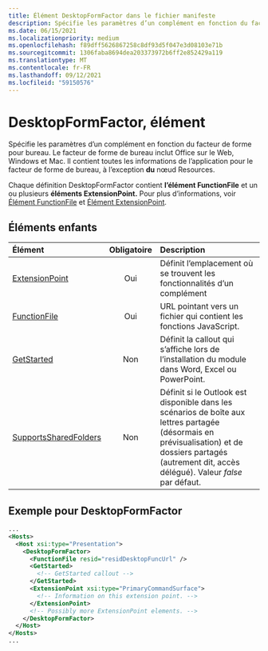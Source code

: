 ```yaml
---
title: Élément DesktopFormFactor dans le fichier manifeste
description: Spécifie les paramètres d’un complément en fonction du facteur de forme pour bureau.
ms.date: 06/15/2021
ms.localizationpriority: medium
ms.openlocfilehash: f89dff5626867258c8df93d5f047e3d08103e71b
ms.sourcegitcommit: 1306faba8694dea203373972b6ff2e852429a119
ms.translationtype: MT
ms.contentlocale: fr-FR
ms.lasthandoff: 09/12/2021
ms.locfileid: "59150576"
---
```

# <a name="desktopformfactor-element"></a>DesktopFormFactor, élément

Spécifie les paramètres d’un complément en fonction du facteur de forme pour bureau. Le facteur de forme de bureau inclut Office sur le Web, Windows et Mac. Il contient toutes les informations de l’application pour le facteur de forme de bureau, à l’exception **du** nœud Resources.

Chaque définition DesktopFormFactor contient **l’élément FunctionFile** et un ou plusieurs **éléments ExtensionPoint.** Pour plus d’informations, voir [Élément FunctionFile](functionfile.md) et [Élément ExtensionPoint](extensionpoint.md).

## <a name="child-elements"></a>Éléments enfants

| Élément                               | Obligatoire | Description  |
|:--------------------------------------|:--------:|:-------------|
| [ExtensionPoint](extensionpoint.md)   | Oui      | Définit l’emplacement où se trouvent les fonctionnalités d’un complément |
| [FunctionFile](functionfile.md)       | Oui      | URL pointant vers un fichier qui contient les fonctions JavaScript.|
| [GetStarted](getstarted.md)           | Non       | Définit la callout qui s’affiche lors de l’installation du module dans Word, Excel ou PowerPoint. |
| [SupportsSharedFolders](supportssharedfolders.md) | Non | Définit si le Outlook est disponible dans les scénarios de boîte aux lettres partagée (désormais en prévisualisation) et de dossiers partagés (autrement dit, accès délégué). Valeur *false* par défaut. |

## <a name="desktopformfactor-example"></a>Exemple pour DesktopFormFactor

```xml
...
<Hosts>
  <Host xsi:type="Presentation">
    <DesktopFormFactor>
      <FunctionFile resid="residDesktopFuncUrl" />
      <GetStarted>
        <!-- GetStarted callout -->
      </GetStarted>
      <ExtensionPoint xsi:type="PrimaryCommandSurface">
        <!-- Information on this extension point. -->
      </ExtensionPoint>
      <!-- Possibly more ExtensionPoint elements. -->
    </DesktopFormFactor>
  </Host>
</Hosts>
...
```
